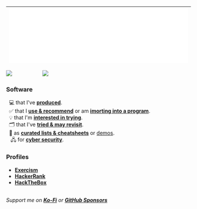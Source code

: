 | <img src="/github-metrics.svg" />| 
| :-: |

<img src="https://skillicons.dev/icons?i=linux,windows,azure,gcp,githubactions" height="40px" /> &nbsp; &nbsp; &nbsp; &nbsp; &nbsp; &nbsp; &nbsp; &nbsp; &nbsp; &nbsp; <img src="https://skillicons.dev/icons?i=postgres,wordpress,vscode,postman," height="40px" /> <!-- wasm,angular,regex -->

### Software
&nbsp; 💻 that I've [**produced**](https://github.com/nomadicGopher?tab=repositories).  
&nbsp; ✅ that I [**use & recommend**](https://github.com/stars/nomadicGopher/lists/software-i-use) or am [**imorting into a program**](https://github.com/stars/nomadicGopher/lists/importing-into-a-program).  
&nbsp; 💡 that I'm [**interested in trying**](https://github.com/stars/nomadicGopher/lists/interested-in).  
&nbsp; 🗂️ that I've [**tried & may revisit**](https://github.com/stars/nomadicGopher/lists/archives).  
&nbsp; 🧾 as [**curated lists & cheatsheets**](https://github.com/stars/nomadicGopher/lists/lists-cheat-sheets) or [demos](https://github.com/stars/nomadicGopher/lists/demos-tutorials).  
&nbsp;&nbsp; 🖧 for [**cyber security**](https://github.com/stars/nomadicGopher/lists/cyber-security-tools).

### Profiles
* **[Exercism](https://exercism.org/profiles/nomadicGopher)**
* **[HackerRank](https://hackerrank.com/profile/nomadicGopher)**  
* **[HackTheBox](https://app.hackthebox.com/users/2141921)**

&nbsp;  
_Support me on [**Ko-Fi**](https://ko-fi.com/nomadicGopher) or [**GitHub Sponsors**](https://github.com/sponsors/nomadicGopher)_
